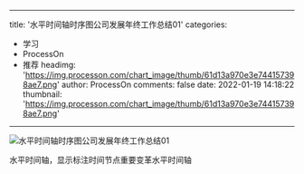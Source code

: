 
---
title: '水平时间轴时序图公司发展年终工作总结01'
categories: 
 - 学习
 - ProcessOn
 - 推荐
headimg: 'https://img.processon.com/chart_image/thumb/61d13a970e3e744157398ae7.png'
author: ProcessOn
comments: false
date: 2022-01-19 14:18:22
thumbnail: 'https://img.processon.com/chart_image/thumb/61d13a970e3e744157398ae7.png'
---

<div>   
<img class="thumb" alt="水平时间轴时序图公司发展年终工作总结01" src="https://img.processon.com/chart_image/thumb/61d13a970e3e744157398ae7.png" referrerpolicy="no-referrer">
<p>水平时间轴，显示标注时间节点重要变革水平时间轴</p>  
</div>
            